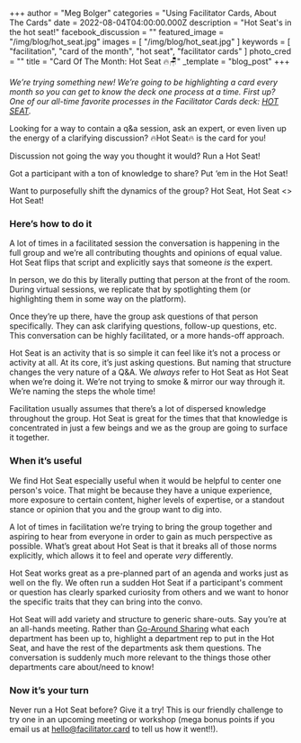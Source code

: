 +++
author = "Meg Bolger"
categories = "Using Facilitator Cards, About The Cards"
date = 2022-08-04T04:00:00.000Z
description = "Hot Seat's in the hot seat!"
facebook_discussion = ""
featured_image = "/img/blog/hot_seat.jpg"
images = [ "/img/blog/hot_seat.jpg" ]
keywords = [
  "facilitation",
  "card of the month",
  "hot seat",
  "facilitator cards"
]
photo_cred = ""
title = "Card Of The Month: Hot Seat 🔥🪑"
_template = "blog_post"
+++

_We’re trying something new! We’re going to be highlighting a card every month so you can get to know the deck one process at a time. First up? One of our all-time favorite processes in the Facilitator Cards deck:_ [_HOT SEAT_](https://www.facilitator.cards/cards/hot-seat/)_._

Looking for a way to contain a q&a session, ask an expert, or even liven up the energy of a clarifying discussion? 🔥Hot Seat🔥 is the card for you!

Discussion not going the way you thought it would? Run a Hot Seat!

Got a participant with a ton of knowledge to share? Put ‘em in the Hot Seat!

Want to purposefully shift the dynamics of the group? Hot Seat, Hot Seat <<chanting intensifies>> Hot Seat!

### Here’s how to do it

A lot of times in a facilitated session the conversation is happening in the full group and we’re all contributing thoughts and opinions of equal value. Hot Seat flips that script and explicitly says that someone _is_ the expert.

In person, we do this by literally putting that person at the front of the room. During virtual sessions, we replicate that by spotlighting them (or highlighting them in some way on the platform).

Once they’re up there, have the group ask questions of that person specifically. They can ask clarifying questions, follow-up questions, etc. This conversation can be highly facilitated, or a more hands-off approach.

Hot Seat is an activity that is so simple it can feel like it’s not a process or activity at all. At its core, it’s just asking questions. But naming that structure changes the very nature of a Q&A. We _always_ refer to Hot Seat as Hot Seat when we’re doing it. We’re not trying to smoke & mirror our way through it. We’re naming the steps the whole time!

Facilitation usually assumes that there’s a lot of dispersed knowledge throughout the group. Hot Seat is great for the times that that knowledge is concentrated in just a few beings and we as the group are going to surface it together.

### When it’s useful

We find Hot Seat especially useful when it would be helpful to center one person's voice. That might be because they have a unique experience, more exposure to certain content, higher levels of expertise, or a standout stance or opinion that you and the group want to dig into.

A lot of times in facilitation we’re trying to bring the group together and aspiring to hear from everyone in order to gain as much perspective as possible. What’s great about Hot Seat is that it breaks all of those norms explicitly, which allows it to feel and operate _very_ differently.

Hot Seat works great as a pre-planned part of an agenda and works just as well on the fly. We often run a sudden Hot Seat if a participant's comment or question has clearly sparked curiosity from others and we want to honor the specific traits that they can bring into the convo.

Hot Seat will add variety and structure to generic share-outs. Say you’re at an all-hands meeting. Rather than [Go-Around Sharing](https://www.facilitator.cards/cards/go-around-share/) what each department has been up to, highlight a department rep to put in the Hot Seat, and have the rest of the departments ask them questions. The conversation is suddenly much more relevant to the things those other departments care about/need to know!

### Now it’s your turn

Never run a Hot Seat before? Give it a try! This is our friendly challenge to try one in an upcoming meeting or workshop (mega bonus points if you email us at hello@facilitator.card to tell us how it went!!).

